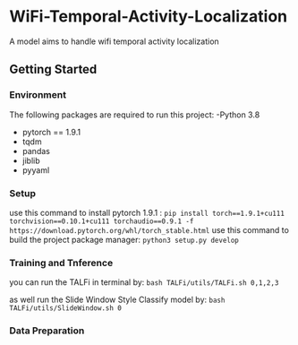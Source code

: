 # WiFi-Temporal-Activity-Localization
A model aims to handle wifi temporal activity localization

## Getting Started

### Environment
The following packages are required to run this project:
-Python 3.8
- pytorch == 1.9.1
- tqdm
- pandas
- jiblib
- pyyaml

### Setup
use this command to install pytorch 1.9.1 : `pip install torch==1.9.1+cu111 torchvision==0.10.1+cu111 torchaudio==0.9.1 -f https://download.pytorch.org/whl/torch_stable.html`
use this command to build the project package manager: `python3 setup.py develop`

### Training and Tnference
you can run the TALFi in terminal by: `bash TALFi/utils/TALFi.sh 0,1,2,3`

as well run the Slide Window Style Classify model by: `bash TALFi/utils/SlideWindow.sh 0`

### Data Preparation
